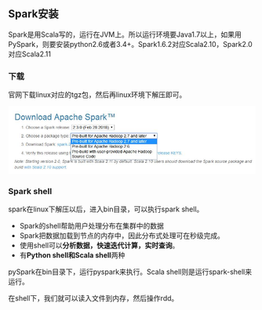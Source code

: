 ## Spark安装
Spark是用Scala写的，运行在JVM上。所以运行环境要Java1.7以上，如果用PySpark，则要安装python2.6或者3.4+。Spark1.6.2对应Scala2.10，Spark2.0对应Scala2.11

### 下载
官网下载linux对应的tgz包，然后再linux环境下解压即可。

![](image/spark0.jpg)


### Spark shell
spark在linux下解压以后，进入bin目录，可以执行spark shell。

 - Spark的shell帮助用户处理分布在集群中的数据
 - Spark把数据加载到节点的内存中，因此分布式处理可在秒级完成。
 - 使用shell可以**分析数据，快速迭代计算，实时查询**。
 - 有**Python shell和Scala shell**两种

pySpark在bin目录下，运行pyspark来执行。Scala shell则是运行spark-shell来运行。

在shell下，我们就可以读入文件到内存，然后操作rdd。

